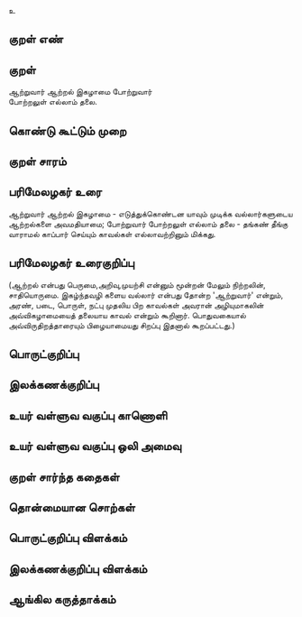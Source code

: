 உ

## குறள் எண் 


## குறள் 
ஆற்றுவார் ஆற்றல் இகழாமை போற்றுவார்  
போற்றலுள் எல்லாம் தலை.

## கொண்டு கூட்டும் முறை


## குறள் சாரம் 


## பரிமேலழகர் உரை
ஆற்றுவார் ஆற்றல் இகழாமை - எடுத்துக்கொண்டன யாவும் முடிக்க வல்லார்களுடைய ஆற்றல்களை அவமதியாமை; போற்றுவார் போற்றலுள் எல்லாம் தலை - தங்கண் தீங்கு வாராமல் காப்பார் செய்யும் காவல்கள் எல்லாவற்றினும் மிக்கது. 
## பரிமேலழகர் உரைகுறிப்பு   
(ஆற்றல் என்பது பெருமை,அறிவு,முயற்சி என்னும் மூன்றன் மேலும் நிற்றலின், சாதியொருமை. இகழ்ந்தவழி களைய வல்லார் என்பது தோன்ற 'ஆற்றுவார்' என்றும், அரண், படை, பொருள், நட்பு முதலிய பிற காவல்கள் அவரான் அழியுமாகலின் அவ்விகழாமையைத் தலையாய காவல் என்றும் கூறினார். பொதுவகையால் அவ்விருதிறத்தாரையும் பிழையாமையது சிறப்பு இதனால் கூறப்பட்டது.)


## பொருட்குறிப்பு 


## இலக்கணக்குறிப்பு  


## உயர் வள்ளுவ வகுப்பு காணொளி


## உயர் வள்ளுவ வகுப்பு ஒலி அமைவு 

 
## குறள் சார்ந்த கதைகள் 


## தொன்மையான சொற்கள்


## பொருட்குறிப்பு விளக்கம்


## இலக்கணக்குறிப்பு விளக்கம்


## ஆங்கில கருத்தாக்கம் 


